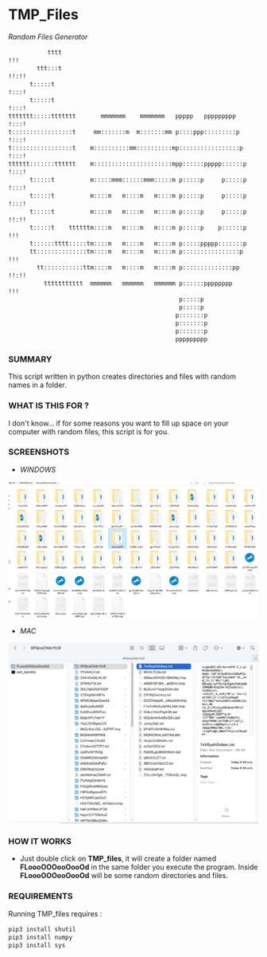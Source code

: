 # TMP_Files

_Random Files Generator_
```                                                                                                                                                      
           tttt                                                          !!! 
        ttt:::t                                                         !!:!!
      t:::::t                                                           !:::!
      t:::::t                                                           !:::!
ttttttt:::::ttttttt       mmmmmmm    mmmmmmm   ppppp   ppppppppp        !:::!
t:::::::::::::::::t     mm:::::::m  m:::::::mm p::::ppp:::::::::p       !:::!
t:::::::::::::::::t    m::::::::::mm::::::::::mp:::::::::::::::::p      !:::!
tttttt:::::::tttttt    m::::::::::::::::::::::mpp::::::ppppp::::::p     !:::!
      t:::::t          m:::::mmm::::::mmm:::::m p:::::p     p:::::p     !:::!
      t:::::t          m::::m   m::::m   m::::m p:::::p     p:::::p     !:::!
      t:::::t          m::::m   m::::m   m::::m p:::::p     p:::::p     !!:!!
      t:::::t    ttttttm::::m   m::::m   m::::m p:::::p    p::::::p      !!! 
      t::::::tttt:::::tm::::m   m::::m   m::::m p:::::ppppp:::::::p          
      tt::::::::::::::tm::::m   m::::m   m::::m p::::::::::::::::p       !!! 
        tt:::::::::::ttm::::m   m::::m   m::::m p::::::::::::::pp       !!:!!
          ttttttttttt  mmmmmm   mmmmmm   mmmmmm p::::::pppppppp          !!! 
                                                p:::::p                      
                                                p:::::p                      
                                               p:::::::p                     
                                               p:::::::p                     
                                               p:::::::p                     
                                               ppppppppp                                                                                                      
```

### SUMMARY
This script written in python creates directories and files with random names in a folder. 

### WHAT IS THIS FOR ?
I don't know... if for some reasons you want to fill up space on your computer with random files, this script is for you. 

### SCREENSHOTS
* _WINDOWS_

![Screenshot](https://github.com/gelndjj/TMP_Files/blob/main/img/screenshot_win.png)

* _MAC_

![Screenshot](https://github.com/gelndjj/TMP_Files/blob/main/img/screenshot_mac.png)

### HOW IT WORKS
* Just double click on **TMP_files**, it will create a folder named **FLoooOOOooOooOd** in the same folder you execute the program.
Inside **FLoooOOOooOooOd** will be some random directories and files.

### REQUIREMENTS
Running TMP_files requires :

```
pip3 install shutil
pip3 install numpy
pip3 install sys

```
